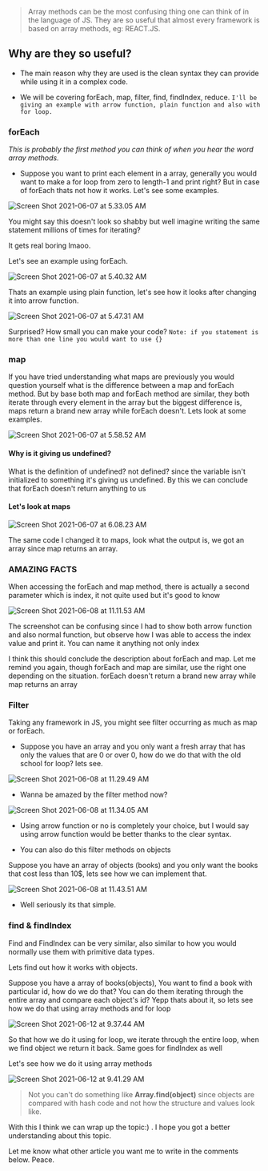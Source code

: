 > Array methods can be the most confusing thing one can think of in the language of JS. They are so useful that almost every framework is based on array methods, eg: REACT.JS. 

<h2> Why are they so useful? </h2>

* The main reason why they are used is the clean syntax they can provide while using it in a complex code. 

* We will be covering forEach, map, filter, find, findIndex, reduce.
 ```I'll be giving an example with arrow function, plain function and also with for loop.```

<h3> forEach </h3>

*This is probably the first method you can think of when you hear the word array methods.* 

* Suppose you want to print each element in a array, generally you would want to make a for loop from zero to length-1 and print right? But in case of forEach thats not how it works. Let's see some examples.


![Screen Shot 2021-06-07 at 5.33.05 AM](https://dev-to-uploads.s3.amazonaws.com/uploads/articles/arh8s7wnlw8lb6478cad.png)

<p>You might say this doesn't look so shabby but well imagine writing the same statement millions of times for iterating? 

It gets real boring lmaoo.
 
Let's see an example using forEach.
</p>

![Screen Shot 2021-06-07 at 5.40.32 AM](https://dev-to-uploads.s3.amazonaws.com/uploads/articles/7xzrbv2avvwj9ukbn25k.png)

Thats an example using plain function, let's see how it looks after changing it into arrow function.

![Screen Shot 2021-06-07 at 5.47.31 AM](https://dev-to-uploads.s3.amazonaws.com/uploads/articles/rsv99yg5uj1d9qvzzk32.png)
 
Surprised? How small you can make your code? 
```Note: if you statement is more than one line you would want to use {} ```
 

<h3> map </h3>

<p> If you have tried understanding what maps are previously you would question yourself what is the difference between a map and forEach method. But by base both map and forEach method are similar, they both iterate through every element in the array but the biggest difference is, maps return a brand new array while forEach doesn't. Lets look at some examples. </p>

![Screen Shot 2021-06-07 at 5.58.52 AM](https://dev-to-uploads.s3.amazonaws.com/uploads/articles/t2y56o9u5uxmw6w5kxqh.png)

<h4> Why is it giving us undefined?  </h4>
 <p> What is the definition of undefined? not defined? since the variable isn't initialized to something it's giving us undefined. By this we can conclude that forEach doesn't return anything to us </p>

<h4> Let's look at maps </h4>


![Screen Shot 2021-06-07 at 6.08.23 AM](https://dev-to-uploads.s3.amazonaws.com/uploads/articles/xz1xk52nv1ycjfoi0ah3.png)
 

<p> The same code I changed it to maps, look what the output is, we got an array since map returns an array. </p>

### AMAZING FACTS

<p> When accessing the forEach and map method, there is actually a second parameter which is index, it not quite used but it's good to know</p>

![Screen Shot 2021-06-08 at 11.11.53 AM](https://dev-to-uploads.s3.amazonaws.com/uploads/articles/jehho0fiepkn4fsj6b8l.png)
 

<p> The screenshot can be confusing since I had to show both arrow function and also normal function, but observe how I was able to access the index value and print it. You can name it anything not only index </p>

<p> I think this should conclude the description about forEach and map. Let me remind you again, though forEach and map are similar, use the right one depending on the situation. forEach doesn't return a brand new array while map returns an array </p>

<h3> Filter </h3>

<p> Taking any framework in JS, you might see filter occurring 
as much as map or forEach. 
 </p>

* Suppose you have an array and you only want a fresh array that has only the values that are 0 or over 0, how do we do that with the old school for loop? lets see.

![Screen Shot 2021-06-08 at 11.29.49 AM](https://dev-to-uploads.s3.amazonaws.com/uploads/articles/o9j11abbbb8b2qajb7i1.png)
 
* Wanna be amazed by the filter method now?

![Screen Shot 2021-06-08 at 11.34.05 AM](https://dev-to-uploads.s3.amazonaws.com/uploads/articles/r35bpofeszi0ydh7y7cv.png)

* Using arrow function or no is completely your choice, but I would say using arrow function would be better thanks to the clear syntax. 

* You can also do this filter methods on objects

Suppose you have an array of objects (books) and you only want the books that cost less than 10$, lets see how we can implement that.

![Screen Shot 2021-06-08 at 11.43.51 AM](https://dev-to-uploads.s3.amazonaws.com/uploads/articles/axupdn1nlodthwgu00j8.png)
 
* Well seriously its that simple.

<h3> find & findIndex </h3>

<p> Find and FindIndex can be very similar, also similar to how you would normally use them with primitive data types. 

Lets find out how it works with objects.

 </p> 
 
<p> Suppose you have a array of books(objects), You want to find a book with particular id, how do we do that? You can do them iterating through the entire array and compare each object's id? Yepp thats about it, so lets see how we do that using array methods and for loop</p>

![Screen Shot 2021-06-12 at 9.37.44 AM](https://dev-to-uploads.s3.amazonaws.com/uploads/articles/bgcb1hmyltiyrdbcwsol.png)
 
<p> So that how we do it using for loop, we iterate through the entire loop, when  we find object we return it back. Same goes for findIndex as well
 </p>

<p> Let's see how we do it using array methods </p>

![Screen Shot 2021-06-12 at 9.41.29 AM](https://dev-to-uploads.s3.amazonaws.com/uploads/articles/frn87oyazsouedsxbp9s.png)
 
> Not you can't do something like **Array.find(object)**
since objects are compared with hash code and not how the structure and values look like.

With this I think we can wrap up the topic:) . 
I hope you got a better understanding about this topic.

Let me know what other article you want me to write in the comments below. Peace.
